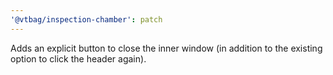 ```yaml
---
'@vtbag/inspection-chamber': patch
---
```


Adds an explicit button to close the inner window (in addition to the existing option to click the header again).
